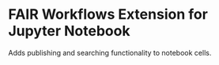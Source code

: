 FAIR Workflows Extension for Jupyter Notebook
=============================================

Adds publishing and searching functionality to notebook cells.
